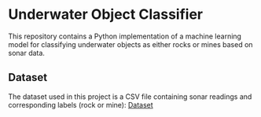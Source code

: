 # Underwater Object Classifier

This repository contains a Python implementation of a machine learning model for classifying underwater objects as either rocks or mines based on sonar data.

## Dataset

The dataset used in this project is a CSV file containing sonar readings and corresponding labels (rock or mine): [Dataset](https://www.kaggle.com/datasets/mayurdalvi/sonar-mine-dataset)

